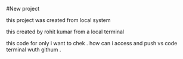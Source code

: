 #New project

this project was created from local system

this created by rohit kumar from a local terminal

this code for only i want to chek .
how can i access and push vs code terminal wuth githum .